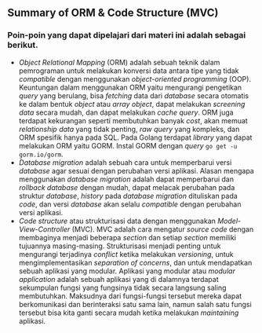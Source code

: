 ## Summary of ORM & Code Structure (MVC)

### Poin-poin yang dapat dipelajari dari materi ini adalah sebagai berikut.
- *Object Relational Mapping* (ORM) adalah sebuah teknik dalam pemrograman untuk melakukan konversi data antara tipe yang tidak *compatible* dengan menggunakan *object-oriented programming* (OOP). Keuntungan dalam menggunakan ORM yaitu mengurangi pengetikan *query* yang berulang, bisa *fetching* data dari *database* secara otomatis ke dalam bentuk *object* atau *array object*, dapat melakukan *screening data* secara mudah, dan dapat melakukan *cache query*. ORM juga terdapat kekurangan seperti membutuhkan banyak *cost*, akan memuat *relationship data* yang tidak penting, *raw query* yang kompleks, dan ORM spesifik hanya pada SQL. Pada Golang terdapat *library* yang dapat melakukan ORM yaitu GORM. Instal GORM dengan *query* `go get -u gorm.io/gorm`.
- *Database migration* adalah sebuah cara untuk memperbarui versi *database* agar sesuai dengan perubahan versi aplikasi. Alasan mengapa menggunakan *database migration* adalah dapat memperbarui dan *rollback* *database* dengan mudah, dapat melacak perubahan pada struktur *database*, *history* pada *database migration* dituliskan pada *code*, dan versi *database* akan selalu *compatible* dengan perubahan versi aplikasi.
- *Code structure* atau strukturisasi data dengan menggunakan *Model-View-Controller* (MVC). MVC adalah cara mengatur *source code* dengan membaginya menjadi beberapa *section* dan setiap *section* memiliki tujuannya masing-masing. Strukturisasi menjadi penting untuk mengurangi terjadinya *conflict* ketika melakukan *versioning*, untuk mengimplementasikan *separation of concerns*, dan untuk mendapatkan sebuah aplikasi yang modular. Aplikasi yang modular atau *modular application* adalah sebuah aplikasi yang di dalamnya terdapat sekumpulan fungsi yang fungsinya tidak secara langsung saling membutuhkan. Maksudnya dari fungsi-fungsi tersebut mereka dapat berkomunikasi dan berinteraksi satu sama lain, namun salah satu fungsi tersebut bisa kita ganti secara mudah ketika melakukan *maintaining* aplikasi.